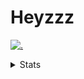 # Heyzzz  

[![.](https://skillicons.dev/icons?i=js,ts,nextjs,nestjs,mongodb)](https://skillicons.dev)  

<details>
<summary>Stats</summary
<!--START_SECTION:waka-->

```txt
TypeScript   26 hrs 15 mins  ████████████████████▒░░░░   81.88 %
CSS          4 hrs 55 mins   ████░░░░░░░░░░░░░░░░░░░░░   15.37 %
JSON         38 mins         ▒░░░░░░░░░░░░░░░░░░░░░░░░   01.98 %
Rust         9 mins          ░░░░░░░░░░░░░░░░░░░░░░░░░   00.47 %
TOML         4 mins          ░░░░░░░░░░░░░░░░░░░░░░░░░   00.26 %
```

<!--END_SECTION:waka-->
</details>
